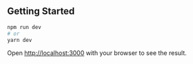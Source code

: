 ## Getting Started
```bash
npm run dev
# or
yarn dev
```

Open [http://localhost:3000](http://localhost:3000) with your browser to see the result.
